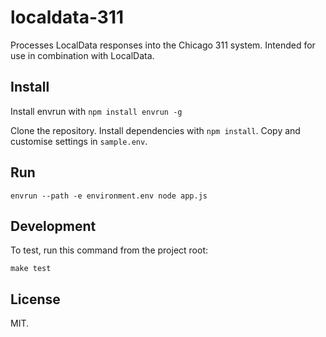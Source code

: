 localdata-311
=============

Processes LocalData responses into the Chicago 311 system.
Intended for use in combination with LocalData.

Install
-------

Install envrun with `npm install envrun -g`

Clone the repository. Install dependencies with `npm install`. Copy and customise settings in `sample.env`.

Run
---

`envrun --path -e environment.env node app.js`

Development
-----------

To test, run this command from the project root:

```
make test
```

License
-----

MIT.
